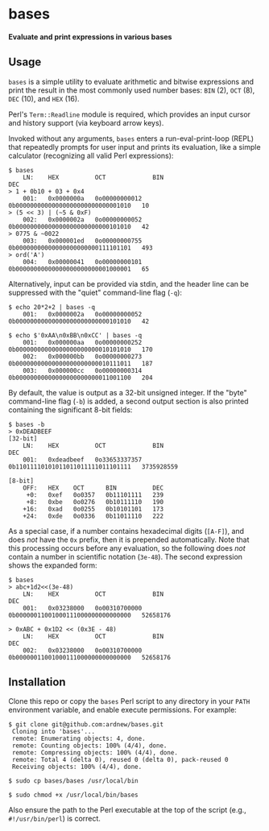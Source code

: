 # bases
#### Evaluate and print expressions in various bases

## Usage

`bases` is a simple utility to evaluate arithmetic and bitwise expressions and print the result in the most commonly used number bases: `BIN` (2), `OCT` (8), `DEC` (10), and `HEX` (16).

Perl's `Term::Readline` module is required, which provides an input cursor and history support (via keyboard arrow keys).

Invoked without any arguments, `bases` enters a run-eval-print-loop (REPL) that repeatedly prompts for user input and prints its evaluation, like a simple calculator (recognizing all valid Perl expressions):

```
$ bases
	LN:    HEX          OCT             BIN                                  DEC
> 1 + 0b10 + 03 + 0x4
	001:   0x0000000a   0o00000000012   0b00000000000000000000000000001010   10
> (5 << 3) | (~5 & 0xF)
	002:   0x0000002a   0o00000000052   0b00000000000000000000000000101010   42
> 0775 & ~0022
	003:   0x000001ed   0o00000000755   0b00000000000000000000000111101101   493
> ord('A')
	004:   0x00000041   0o00000000101   0b00000000000000000000000001000001   65
```

Alternatively, input can be provided via stdin, and the header line can be suppressed with the "quiet" command-line flag (`-q`):

```
$ echo 20*2+2 | bases -q
	001:   0x0000002a   0o00000000052   0b00000000000000000000000000101010   42

$ echo $'0xAA\n0xBB\n0xCC' | bases -q
	001:   0x000000aa   0o00000000252   0b00000000000000000000000010101010   170
	002:   0x000000bb   0o00000000273   0b00000000000000000000000010111011   187
	003:   0x000000cc   0o00000000314   0b00000000000000000000000011001100   204
```

By default, the value is output as a 32-bit unsigned integer. If the "byte" command-line flag (`-b`) is added, a second output section is also printed containing the significant 8-bit fields:

```
$ bases -b
> 0xDEADBEEF
[32-bit]
	LN:    HEX          OCT             BIN                                  DEC
	001:   0xdeadbeef   0o33653337357   0b11011110101011011011111011101111   3735928559

[8-bit]
	OFF:   HEX    OCT      BIN          DEC
	 +0:   0xef   0o0357   0b11101111   239
	 +8:   0xbe   0o0276   0b10111110   190
	+16:   0xad   0o0255   0b10101101   173
	+24:   0xde   0o0336   0b11011110   222
```

As a special case, if a number contains hexadecimal digits (`[A-F]`), and does *not* have the `0x` prefix, then it is prepended automatically. Note that this processing occurs before any evaluation, so the following does *not* contain a number in scientific notation (`3e-48`). The second expression shows the expanded form:

```
$ bases
> abc+1d2<<(3e-48)
	LN:    HEX          OCT             BIN                                  DEC
	001:   0x03238000   0o00310700000   0b00000011001000111000000000000000   52658176

> 0xABC + 0x1D2 << (0x3E - 48)
	LN:    HEX          OCT             BIN                                  DEC
	002:   0x03238000   0o00310700000   0b00000011001000111000000000000000   52658176
```

## Installation

Clone this repo or copy the `bases` Perl script to any directory in your `PATH` environment variable, and enable execute permissions. For example:

```
$ git clone git@github.com:ardnew/bases.git
 Cloning into 'bases'...
 remote: Enumerating objects: 4, done.
 remote: Counting objects: 100% (4/4), done.
 remote: Compressing objects: 100% (4/4), done.
 remote: Total 4 (delta 0), reused 0 (delta 0), pack-reused 0
 Receiving objects: 100% (4/4), done.

$ sudo cp bases/bases /usr/local/bin

$ sudo chmod +x /usr/local/bin/bases

```

Also ensure the path to the Perl executable at the top of the script (e.g., `#!/usr/bin/perl`) is correct.

